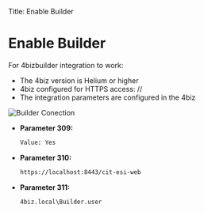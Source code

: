 Title: Enable Builder

# Enable Builder

For 4bizbuilder integration to work:

- The 4biz version is Helium or higher
- 4biz configured for HTTPS access: //
- The integration parameters are configured in the 4biz 

![Builder Conection][1]

- **Parameter 309:**

    ```sh
    Value: Yes
    ```

- **Parameter 310:**

    ```sh
    https://localhost:8443/cit-esi-web
    ```

- **Parameter 311:**

    ```sh
    4biz.local\Builder.user
    ```

[1]:imagesbuilder-conection.png
